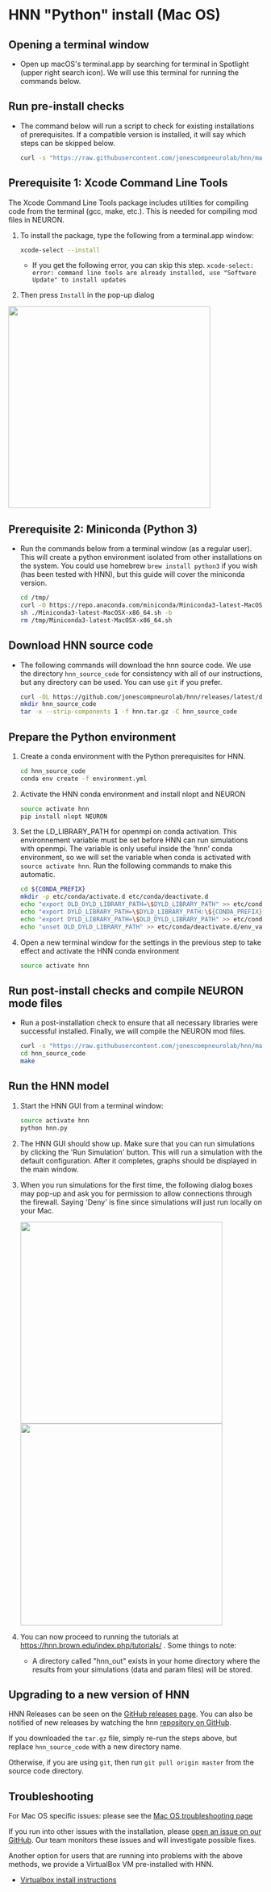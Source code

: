 # HNN "Python" install (Mac OS)

## Opening a terminal window

- Open up macOS's terminal.app by searching for terminal in Spotlight (upper right search icon). We will use this terminal for running the commands below.

## Run pre-install checks

- The command below will run a script to check for existing installations of prerequisites. If a compatible version is installed, it will say which steps can be skipped below.

    ```bash
    curl -s "https://raw.githubusercontent.com/jonescompneurolab/hnn/master/installer/mac/check-pre.sh" | bash
    ```

## Prerequisite 1: Xcode Command Line Tools

The Xcode Command Line Tools package includes utilities for compiling code from the terminal (gcc, make, etc.). This is needed for compiling mod files in NEURON.

1. To install the package, type the following from a terminal.app window:

    ```bash
    xcode-select --install
    ```

     - If you get the following error, you can skip this step.
      `xcode-select: error: command line tools are already installed, use "Software Update" to install updates`

2. Then press `Install` in the pop-up dialog

  <img src="install_pngs/xcode_tools.png" width="400" />

## Prerequisite 2: Miniconda (Python 3)

- Run the commands below from a terminal window (as a regular user). This will create a python environment isolated from other installations on the system. You could use homebrew `brew install python3` if you wish (has been tested with HNN), but this guide will cover the miniconda version.

    ```bash
    cd /tmp/
    curl -O https://repo.anaconda.com/miniconda/Miniconda3-latest-MacOSX-x86_64.sh
    sh ./Miniconda3-latest-MacOSX-x86_64.sh -b
    rm /tmp/Miniconda3-latest-MacOSX-x86_64.sh
    ```

## Download HNN source code

- The following commands will download the hnn source code. We use the directory `hnn_source_code` for consistency with all of our instructions, but any directory can be used. You can use `git` if you prefer.

    ```bash
    curl -OL https://github.com/jonescompneurolab/hnn/releases/latest/download/hnn.tar.gz
    mkdir hnn_source_code
    tar -x --strip-components 1 -f hnn.tar.gz -C hnn_source_code
    ```

## Prepare the Python environment

1. Create a conda environment with the Python prerequisites for HNN.

    ```bash
    cd hnn_source_code
    conda env create -f environment.yml
    ```

2. Activate the HNN conda environment and install nlopt and NEURON

    ```bash
    source activate hnn
    pip install nlopt NEURON
    ```

3. Set the LD_LIBRARY_PATH for openmpi on conda activation. This environnement variable must be set before HNN can run simulations with openmpi. The variable is only useful inside the 'hnn' conda environment, so we will set the variable when conda is activated with `source activate hnn`. Run the following commands to make this automatic.

    ```bash
    cd ${CONDA_PREFIX}
    mkdir -p etc/conda/activate.d etc/conda/deactivate.d
    echo "export OLD_DYLD_LIBRARY_PATH=\$DYLD_LIBRARY_PATH" >> etc/conda/activate.d/env_vars.sh
    echo "export DYLD_LIBRARY_PATH=\$DYLD_LIBRARY_PATH:\${CONDA_PREFIX}/lib" >> etc/conda/activate.d/env_vars.sh
    echo "export DYLD_LIBRARY_PATH=\$OLD_DYLD_LIBRARY_PATH" >> etc/conda/deactivate.d/env_vars.sh
    echo "unset OLD_DYLD_LIBRARY_PATH" >> etc/conda/deactivate.d/env_vars.sh
    ```

4. Open a new terminal window for the settings in the previous step to take effect and activate the HNN conda environment

    ```bash
    source activate hnn
    ```

## Run post-install checks and compile NEURON mode files

- Run a post-installation check to ensure that all necessary libraries were 
  successful installed. Finally, we will compile the NEURON mod files.

    ```bash
    curl -s "https://raw.githubusercontent.com/jonescompneurolab/hnn/master/installer/mac/check-post.sh" | bash
    cd hnn_source_code
    make
    ```

## Run the HNN model

1. Start the HNN GUI from a terminal window:

    ```bash
    source activate hnn
    python hnn.py
    ```

2. The HNN GUI should show up. Make sure that you can run simulations by clicking the 'Run Simulation' button. This will run a simulation with the default configuration. After it completes, graphs should be displayed in the main window.

3. When you run simulations for the first time, the following dialog boxes may pop-up and ask you for permission to allow connections through the firewall. Saying 'Deny' is fine since simulations will just run locally on your Mac.

    <img src="install_pngs/nrniv_firewall.png" width="400" />

    <img src="install_pngs/orterun_firewall.png" width="400" />

4. You can now proceed to running the tutorials at https://hnn.brown.edu/index.php/tutorials/ . Some things to note:
    - A directory called "hnn_out" exists in your home directory where the results from your simulations (data and param files) will be stored.

## Upgrading to a new version of HNN

HNN Releases can be seen on the [GitHub releases page](https://github.com/jonescompneurolab/hnn/releases/). You can also be notified of new releases by watching the hnn [repository on GitHub](https://github.com/jonescompneurolab/hnn/).

If you downloaded the `tar.gz` file, simply re-run the steps above, but replace `hnn_source_code` with a new directory name.

Otherwise, if you are using `git`, then run `git pull origin master` from the source code directory.

## Troubleshooting

For Mac OS specific issues: please see the [Mac OS troubleshooting page](troubleshooting.md)

If you run into other issues with the installation, please [open an issue on our GitHub](https://github.com/jonescompneurolab/hnn/issues). Our team monitors these issues and will investigate possible fixes.

Another option for users that are running into problems with the above methods, we provide a VirtualBox VM pre-installed with HNN.

- [Virtualbox install instructions](../virtualbox/README.md)
